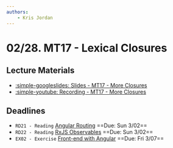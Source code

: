 ```yaml
---
authors:
    - Kris Jordan
---
```


# 02/28. MT17 - Lexical Closures

## Lecture Materials

* [:simple-googleslides: Slides - MT17 - More Closures](https://docs.google.com/presentation/d/1aZIF8xQctC69-1aRfAm2Yp65ewK10SBoP_kuwQ4UySM/edit?usp=sharing)
* [:simple-youtube: Recording - MT17 - More Closures](https://youtube.com/live/OGfDB9f1U1c)

## Deadlines

* `RD21 - Reading` [Angular Routing](https://angular.dev/guide/routing/router-tutorial) ==Due: Sun 3/02==
* `RD22 - Reading` [RxJS Observables](https://rxjs.dev/guide/observable) ==Due: Sun 3/02==
* `EX02 - Exercise` [Front-end with Angular](../resources/exercises/ex02-ng-frontend.md) ==Due: Fri 3/07==